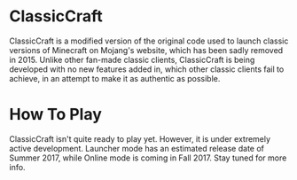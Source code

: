 # ClassicCraft
ClassicCraft is a modified version of the original code used to launch classic versions of Minecraft on Mojang's website, which has been sadly removed in 2015. Unlike other fan-made classic clients, ClassicCraft is being developed with no new features added in, which other classic clients fail to achieve, in an attempt to make it as authentic as possible.

# How To Play
ClassicCraft isn't quite ready to play yet. However, it is under extremely active development. Launcher mode has an estimated release date of Summer 2017, while Online mode is coming in Fall 2017. Stay tuned for more info.

